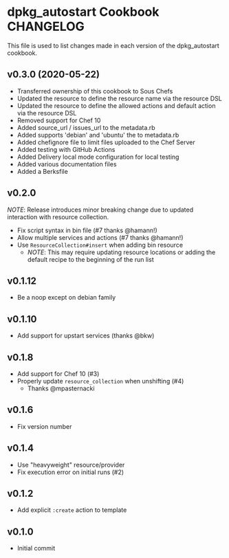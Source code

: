 # dpkg_autostart Cookbook CHANGELOG

This file is used to list changes made in each version of the dpkg_autostart cookbook.

## v0.3.0 (2020-05-22)

- Transferred ownership of this cookbook to Sous Chefs
- Updated the resource to define the resource name via the resource DSL
- Updated the resource to define the allowed actions and default action via the resource DSL
- Removed support for Chef 10
- Added source_url / issues_url to the metadata.rb
- Added supports 'debian' and 'ubuntu' the to metadata.rb
- Added chefignore file to limit files uploaded to the Chef Server
- Added testing with GitHub Actions
- Added Delivery local mode configuration for local testing
- Added various documentation files
- Added a Berksfile

## v0.2.0

_NOTE_: Release introduces minor breaking change due to updated interaction with resource collection.

* Fix script syntax in bin file (#7 thanks @hamann!)
* Allow multiple services and actions (#7 thanks @hamann!)
* Use `ResourceCollection#insert` when adding bin resource
  * _NOTE_: This may require updating resource locations or adding the default recipe to the beginning of the run list

## v0.1.12

* Be a noop except on debian family

## v0.1.10

* Add support for upstart services (thanks @bkw)

## v0.1.8

* Add support for Chef 10 (#3)
* Properly update `resource_collection` when unshifting (#4)
  * Thanks @mpasternacki

## v0.1.6

* Fix version number

## v0.1.4

* Use "heavyweight" resource/provider
* Fix execution error on initial runs (#2)

## v0.1.2

* Add explicit `:create` action to template

## v0.1.0

* Initial commit
